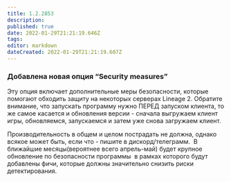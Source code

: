 ```yaml
---
title: 1.2.2853
description: 
published: true
date: 2022-01-29T21:21:19.646Z
tags: 
editor: markdown
dateCreated: 2022-01-29T21:21:19.607Z
---		
```

		
### Добавлена новая опция “Security measures”
Эту опция включает дополнительные меры безопасности, которые помогают обходить защиту на некоторых серверах Lineage 2. Обратите внимание, что запускать программу нужно ПЕРЕД запуском клиента, то же самое касается и обновления версии - сначала выгружаем клиент игры, обновляемся, запускаемся и затем уже снова загружаем клиент. 

Производительность в общем и целом пострадать не должна, однако всякое может быть, если что - пишите в дискорд/телеграмм.  В ближайшие месяцы(вероятнее всего апрель-май) будет крупное обновление по безопасности программы  в рамках которого будут добавлены фичи, которые должны значительно снизить риски детектирования.  
